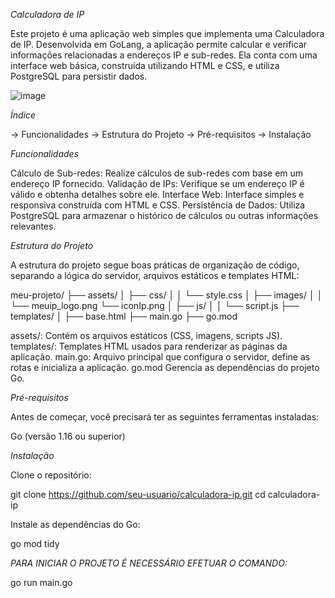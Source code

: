 *Calculadora de IP*

Este projeto é uma aplicação web simples que implementa uma Calculadora de IP. Desenvolvida em GoLang, a aplicação permite calcular e verificar informações relacionadas a endereços IP e sub-redes. Ela conta com uma interface web básica, construída utilizando HTML e CSS, e utiliza PostgreSQL para persistir dados.

![image](https://github.com/user-attachments/assets/3c4401b6-6939-47d9-bf62-138236ccd5d8)


*Índice*

-> Funcionalidades
-> Estrutura do Projeto
-> Pré-requisitos
-> Instalação

*Funcionalidades*

Cálculo de Sub-redes: Realize cálculos de sub-redes com base em um endereço IP fornecido.
Validação de IPs: Verifique se um endereço IP é válido e obtenha detalhes sobre ele.
Interface Web: Interface simples e responsiva construída com HTML e CSS.
Persistência de Dados: Utiliza PostgreSQL para armazenar o histórico de cálculos ou outras informações relevantes.

*Estrutura do Projeto*

A estrutura do projeto segue boas práticas de organização de código, separando a lógica do servidor, arquivos estáticos e templates HTML:

meu-projeto/
├── assets/
│   ├── css/
│   │   └── style.css
│   ├── images/
│   │   └── meuip_logo.png
        └── iconIp.png
│   ├── js/
│   │   └── script.js
├── templates/
│   ├── base.html
├── main.go
├── go.mod

assets/: Contém os arquivos estáticos (CSS, imagens, scripts JS).
templates/: Templates HTML usados para renderizar as páginas da aplicação.
main.go: Arquivo principal que configura o servidor, define as rotas e inicializa a aplicação.
go.mod Gerencia as dependências do projeto Go.

*Pré-requisitos*

Antes de começar, você precisará ter as seguintes ferramentas instaladas:

Go (versão 1.16 ou superior)

*Instalação*

Clone o repositório:

git clone https://github.com/seu-usuario/calculadora-ip.git
cd calculadora-ip

Instale as dependências do Go:

go mod tidy

*PARA INICIAR O PROJETO É NECESSÁRIO EFETUAR O COMANDO:*

go run main.go
